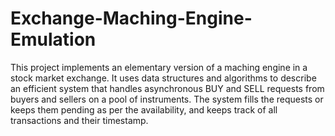 # Exchange-Maching-Engine-Emulation
This project implements an elementary version of a maching engine in a stock market exchange. It uses data structures and algorithms to describe an efficient system that handles asynchronous BUY and SELL requests from buyers and sellers on a pool of instruments. The system fills the requests or keeps them pending as per the availability, and keeps track of all transactions and their timestamp.
